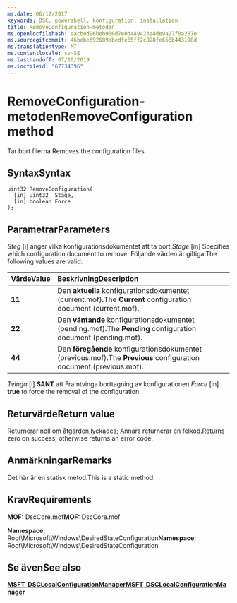 ```yaml
---
ms.date: 06/12/2017
keywords: DSC, powershell, konfiguration, installation
title: RemoveConfiguration-metoden
ms.openlocfilehash: aacbed96beb960d7e0d449423a4de9a27f0a287e
ms.sourcegitcommit: 46bebe692689ebedfe65ff2c828fe666b443198d
ms.translationtype: MT
ms.contentlocale: sv-SE
ms.lasthandoff: 07/10/2019
ms.locfileid: "67734396"
---
```

# <a name="removeconfiguration-method"></a><span data-ttu-id="4a113-103">RemoveConfiguration-metoden</span><span class="sxs-lookup"><span data-stu-id="4a113-103">RemoveConfiguration method</span></span>

<span data-ttu-id="4a113-104">Tar bort filerna.</span><span class="sxs-lookup"><span data-stu-id="4a113-104">Removes the configuration files.</span></span>

## <a name="syntax"></a><span data-ttu-id="4a113-105">Syntax</span><span class="sxs-lookup"><span data-stu-id="4a113-105">Syntax</span></span>

```mof
uint32 RemoveConfiguration(
  [in] uint32  Stage,
  [in] boolean Force
);
```

## <a name="parameters"></a><span data-ttu-id="4a113-106">Parametrar</span><span class="sxs-lookup"><span data-stu-id="4a113-106">Parameters</span></span>

<span data-ttu-id="4a113-107">*Steg* \[i\] anger vilka konfigurationsdokumentet att ta bort.</span><span class="sxs-lookup"><span data-stu-id="4a113-107">*Stage* \[in\] Specifies which configuration document to remove.</span></span> <span data-ttu-id="4a113-108">Följande värden är giltiga:</span><span class="sxs-lookup"><span data-stu-id="4a113-108">The following values are valid:</span></span>

|<span data-ttu-id="4a113-109">Värde</span><span class="sxs-lookup"><span data-stu-id="4a113-109">Value</span></span> |<span data-ttu-id="4a113-110">Beskrivning</span><span class="sxs-lookup"><span data-stu-id="4a113-110">Description</span></span> |
|:--- |:---|
|<span data-ttu-id="4a113-111">**1**</span><span class="sxs-lookup"><span data-stu-id="4a113-111">**1**</span></span> | <span data-ttu-id="4a113-112">Den **aktuella** konfigurationsdokumentet (current.mof).</span><span class="sxs-lookup"><span data-stu-id="4a113-112">The **Current** configuration document (current.mof).</span></span> |
|<span data-ttu-id="4a113-113">**2**</span><span class="sxs-lookup"><span data-stu-id="4a113-113">**2**</span></span> | <span data-ttu-id="4a113-114">Den **väntande** konfigurationsdokumentet (pending.mof).</span><span class="sxs-lookup"><span data-stu-id="4a113-114">The **Pending** configuration document (pending.mof).</span></span>  |
|<span data-ttu-id="4a113-115">**4**</span><span class="sxs-lookup"><span data-stu-id="4a113-115">**4**</span></span> | <span data-ttu-id="4a113-116">Den **föregående** konfigurationsdokumentet (previous.mof).</span><span class="sxs-lookup"><span data-stu-id="4a113-116">The **Previous** configuration document (previous.mof).</span></span> |

<span data-ttu-id="4a113-117">*Tvinga* \[i\] **SANT** att Framtvinga borttagning av konfigurationen.</span><span class="sxs-lookup"><span data-stu-id="4a113-117">*Force* \[in\] **true** to force the removal of the configuration.</span></span>

## <a name="return-value"></a><span data-ttu-id="4a113-118">Returvärde</span><span class="sxs-lookup"><span data-stu-id="4a113-118">Return value</span></span>

<span data-ttu-id="4a113-119">Returnerar noll om åtgärden lyckades; Annars returnerar en felkod.</span><span class="sxs-lookup"><span data-stu-id="4a113-119">Returns zero on success; otherwise returns an error code.</span></span>

## <a name="remarks"></a><span data-ttu-id="4a113-120">Anmärkningar</span><span class="sxs-lookup"><span data-stu-id="4a113-120">Remarks</span></span>

<span data-ttu-id="4a113-121">Det här är en statisk metod.</span><span class="sxs-lookup"><span data-stu-id="4a113-121">This is a static method.</span></span>

## <a name="requirements"></a><span data-ttu-id="4a113-122">Krav</span><span class="sxs-lookup"><span data-stu-id="4a113-122">Requirements</span></span>

<span data-ttu-id="4a113-123">**MOF:** DscCore.mof</span><span class="sxs-lookup"><span data-stu-id="4a113-123">**MOF:** DscCore.mof</span></span>

<span data-ttu-id="4a113-124">**Namespace**: Root\Microsoft\Windows\DesiredStateConfiguration</span><span class="sxs-lookup"><span data-stu-id="4a113-124">**Namespace**: Root\Microsoft\Windows\DesiredStateConfiguration</span></span>

## <a name="see-also"></a><span data-ttu-id="4a113-125">Se även</span><span class="sxs-lookup"><span data-stu-id="4a113-125">See also</span></span>

[<span data-ttu-id="4a113-126">**MSFT_DSCLocalConfigurationManager**</span><span class="sxs-lookup"><span data-stu-id="4a113-126">**MSFT_DSCLocalConfigurationManager**</span></span>](msft-dsclocalconfigurationmanager.md)
